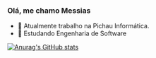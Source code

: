 ### Olá, me chamo Messias 

- 🔭 Atualmente trabalho na Pichau Informática.
- 🌱 Estudando Engenharia de Software

[![Anurag's GitHub stats](https://github-readme-stats.vercel.app/api?username=messiaspichaujr&show_icons=true&theme=dark)](https://github.com/messiaspichaujr/github-readme-stats)



